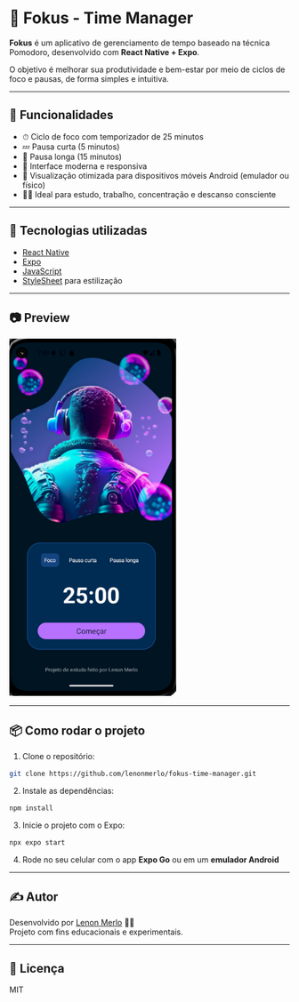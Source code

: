 # 🧠 Fokus - Time Manager

**Fokus** é um aplicativo de gerenciamento de tempo baseado na técnica Pomodoro, desenvolvido com **React Native + Expo**.

O objetivo é melhorar sua produtividade e bem-estar por meio de ciclos de foco e pausas, de forma simples e intuitiva.

---

## 🎯 Funcionalidades

- ⏱ Ciclo de foco com temporizador de 25 minutos
- 💤 Pausa curta (5 minutos)
- 🛌 Pausa longa (15 minutos)
- 🎨 Interface moderna e responsiva
- 📱 Visualização otimizada para dispositivos móveis Android (emulador ou físico)
- 🧘‍♂️ Ideal para estudo, trabalho, concentração e descanso consciente

---

## 🚀 Tecnologias utilizadas

- [React Native](https://reactnative.dev/)
- [Expo](https://expo.dev/)
- [JavaScript](https://developer.mozilla.org/en-US/docs/Web/JavaScript)
- [StyleSheet](https://reactnative.dev/docs/stylesheet) para estilização

---

## 📷 Preview

<img src="./app/pomodoro-preview.png" width="300" alt="App Screenshot">

---

## 📦 Como rodar o projeto

1. Clone o repositório:
```bash
git clone https://github.com/lenonmerlo/fokus-time-manager.git
```

2. Instale as dependências:
```bash
npm install
```

3. Inicie o projeto com o Expo:
```bash
npx expo start
```

4. Rode no seu celular com o app **Expo Go** ou em um **emulador Android**

---

## ✍️ Autor

Desenvolvido por [Lenon Merlo](https://github.com/lenonmerlo) 👨‍💻  
Projeto com fins educacionais e experimentais.

---

## 📄 Licença

MIT